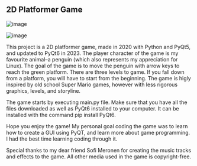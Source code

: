 ## 2D Platformer Game

![image](https://github.com/joellait/tasohyppelipeli/assets/103943943/506fada6-8a44-4db9-a7d2-e9248bd5cd1c)


![image](https://github.com/joellait/tasohyppelipeli/assets/103943943/196725b0-0134-4eeb-8b11-95ce6b145d51)


This project is a 2D platformer game, made in 2020 with Python and PyQt5, and updated to PyQt6 in 2023. The player character of the game is my favourite animal–a penguin (which also represents my appreciation for Linux). The goal of the game is to move the penguin with arrow keys to reach the green platform. There are three levels to game. If you fall down from a platform, you will have to start from the beginning. The game is higly inspired by old school Super Mario games, however with less rigorous graphics, levels, and storyline.

The game starts by executing main.py file. Make sure that you have all the files downloaded as well as PyQt6 installed to your computer. It can be installed with the command pip install PyQt6.

Hope you enjoy the game! My personal goal coding the game was to learn how to create a GUI using PyQT, and learn more about game programming. I had the best time learning coding through it.

Special thanks to my dear friend Sofi Meronen for creating the music tracks and effects to the game. All other media used in the game is copyright-free.
